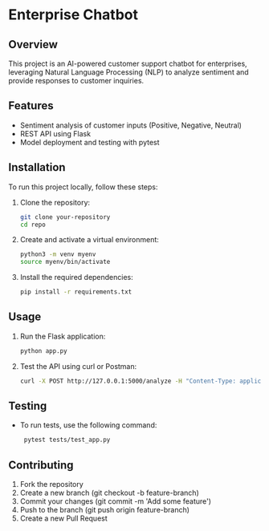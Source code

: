 # Enterprise Chatbot

## Overview
This project is an AI-powered customer support chatbot for enterprises, leveraging Natural Language Processing (NLP) to analyze sentiment and provide responses to customer inquiries.

## Features
- Sentiment analysis of customer inputs (Positive, Negative, Neutral)
- REST API using Flask
- Model deployment and testing with pytest

## Installation
To run this project locally, follow these steps:

1. Clone the repository:
   ```bash
   git clone your-repository
   cd repo
2. Create and activate a virtual environment:
   ```bash
   python3 -m venv myenv
   source myenv/bin/activate
3. Install the required dependencies:
   ```bash
   pip install -r requirements.txt

## Usage

1. Run the Flask application:
   ```bash
   python app.py
2. Test the API using curl or Postman:
   ```bash
   curl -X POST http://127.0.0.1:5000/analyze -H "Content-Type: application/json" -d '{"text": "I love this product!"}'
## Testing
- To run tests, use the following command:
  ```bash
   pytest tests/test_app.py
## Contributing
1. Fork the repository
2. Create a new branch (git checkout -b feature-branch)
3. Commit your changes (git commit -m 'Add some feature')
4. Push to the branch (git push origin feature-branch)
5. Create a new Pull Request
